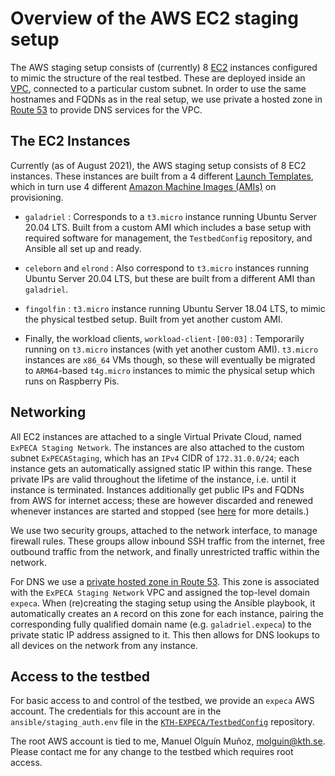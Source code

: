 # Overview of the AWS EC2 staging setup

The AWS staging setup consists of (currently) 8 [EC2](https://aws.amazon.com/ec2) instances configured to mimic the structure of the real testbed.
These are deployed inside an [VPC](https://aws.amazon.com/vpc), connected to a particular custom subnet.
In order to use the same hostnames and FQDNs as in the real setup, we use private a hosted zone in [Route 53](https://aws.amazon.com/route53) to provide DNS services for the VPC.

## The EC2 Instances

Currently (as of August 2021), the AWS staging setup consists of 8 EC2 instances.
These instances are built from a 4 different [Launch Templates](https://docs.aws.amazon.com/AWSEC2/latest/UserGuide/ec2-launch-templates.html), which in turn use 4 different [Amazon Machine Images (AMIs)](https://docs.aws.amazon.com/AWSEC2/latest/UserGuide/AMIs.html) on provisioning.

- `galadriel`
: Corresponds to a `t3.micro` instance running Ubuntu Server 20.04 LTS.
    Built from a custom AMI which includes a base setup with required software for management, the `TestbedConfig` repository, and Ansible all set up and ready.

- `celeborn` and `elrond`
: Also correspond to `t3.micro` instances running Ubuntu Server 20.04 LTS, but these are built from a different AMI than `galadriel`.

- `fingolfin`
: `t3.micro` instance running Ubuntu Server 18.04 LTS, to mimic the physical testbed setup.
    Built from yet another custom AMI.

- Finally, the workload clients, `workload-client-[00:03]`
: Temporarily running on `t3.micro` instances (with yet another custom AMI).
    `t3.micro` instances are `x86_64` VMs though, so these will eventually be migrated to `ARM64`-based `t4g.micro` instances to mimic the physical setup which runs on Raspberry Pis.

## Networking

All EC2 instances are attached to a single Virtual Private Cloud, named `ExPECA Staging Network`.
The instances are also attached to the custom subnet `ExPECAStaging`, which has an `IPv4` CIDR of `172.31.0.0/24`; each instance gets an automatically assigned static IP within this range.
These private IPs are valid throughout the lifetime of the instance, i.e. until it instance is terminated.
Instances additionally get public IPs and FQDNs from AWS for internet access; these are however discarded and renewed whenever instances are started and stopped (see [here](https://docs.aws.amazon.com/vpc/latest/userguide/vpc-ip-addressing.html) for more details.)

We use two security groups, attached to the network interface, to manage firewall rules.
These groups allow inbound SSH traffic from the internet, free outbound traffic from the network, and finally unrestricted traffic within the network.

For DNS we use a [private hosted zone in Route 53](https://docs.aws.amazon.com/Route53/latest/DeveloperGuide/hosted-zones-private.html).
This zone is associated with the `ExPECA Staging Network` VPC and assigned the top-level domain `expeca`.
When (re)creating the staging setup using the Ansible playbook, it automatically creates an `A` record on this zone for each instance, pairing the corresponding fully qualified domain name (e.g. `galadriel.expeca`) to the private static IP address assigned to it.
This then allows for DNS lookups to all devices on the network from any instance.

## Access to the testbed

For basic access to and control of the testbed, we provide an `expeca` AWS account.
The credentials for this account are in the `ansible/staging_auth.env` file in the [`KTH-EXPECA/TestbedConfig`](https://github.com/KTH-EXPECA/TestbedConfig) repository.

The root AWS account is tied to me, Manuel Olguín Muñoz, [molguin@kth.se](mailto:molguin@kth.se).
Please contact me for any change to the testbed which requires root access.
